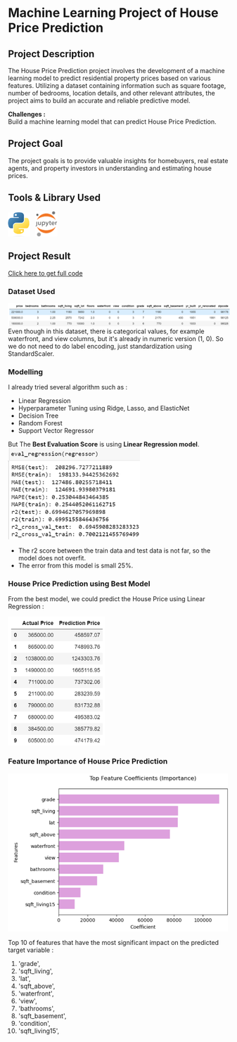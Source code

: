 # Machine Learning Project of House Price Prediction

## Project Description

The House Price Prediction project involves the development of a machine learning model to predict residential property prices based on various features. Utilizing a dataset containing information such as square footage, number of bedrooms, location details, and other relevant attributes, the project aims to build an accurate and reliable predictive model.

**Challenges :**  
Build a machine learning model that can predict House Price Prediction.

## Project Goal

The project goals is to provide valuable insights for homebuyers, real estate agents, and property investors in understanding and estimating house prices.

## Tools & Library Used

[<img src="./image/python-logo-2.png" alt="python-logo" width="50"/>](https://www.python.org/) &nbsp;
[<img src="./image/jupyter-logo.png" alt="jupyter-logo" width="50"/>](https://jupyter.org/) &nbsp;

## Project Result

[Click here to get full code](https://github.com/nickenshidqia/House_Price_Prediction/blob/50d7ddab4844e568f11130b522d206c97cc5192c/House%20Price%20Prediction.ipynb)

### Dataset Used

<img src="./image/df.png" width = 1000>  
Even though in this dataset, there is categorical values, for example waterfront, and view columns, but it's already in numeric version (1, 0). So we do not need to do label encoding, just standardization using StandardScaler.

### Modelling

I already tried several algorithm such as :

- Linear Regression
- Hyperparameter Tuning using Ridge, Lasso, and ElasticNet
- Decision Tree
- Random Forest
- Support Vector Regressor

But The **Best Evaluation Score** is using **Linear Regression model**.  
<img src="./image/eval_score.png" width=300>

- The r2 score between the train data and test data is not far, so the model does not overfit.
- The error from this model is small 25%.

### House Price Prediction using Best Model

From the best model, we could predict the House Price using Linear Regression :

<img src="./image/Price.png" width=220>  
  
### Feature Importance of House Price Prediction 
<img src="./image/top_feature.png" width=500>  
   
 Top 10 of features that have the most significant impact on the predicted target variable :
1. 'grade',
2. 'sqft_living',
3. 'lat',
4. 'sqft_above',
5. 'waterfront',
6. 'view',
7. 'bathrooms',
8. 'sqft_basement',
9. 'condition',
10. 'sqft_living15',
